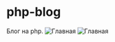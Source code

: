 # php-blog
Блог на php. ![Главная](http://image.prntscr.com/image/eeca98f319e648d995f2bc9432acdb40.png) ![Главная](http://image.prntscr.com/image/60843320593145ddbfd1a80e4c00895d.png)
